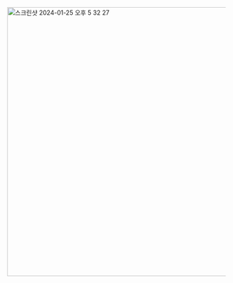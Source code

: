 <img width="619" alt="스크린샷 2024-01-25 오후 5 32 27" src="https://github.com/V2LLAIN/Vision_Generation/assets/104286511/0389061d-95c8-4d9f-8250-60aed21c950e">
